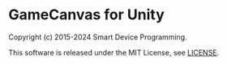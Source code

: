 # GameCanvas for Unity
Copyright (c) 2015-2024 Smart Device Programming.

This software is released under the MIT License, see [LICENSE](../LICENSE.md).
